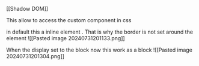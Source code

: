 [[Shadow DOM]]

This allow to access the custom component in css

in default this a inline element . That is why the border is not set around the element
![[Pasted image 20240731201133.png]]

When the display set to the  block now this work as a block
![[Pasted image 20240731201304.png]]
